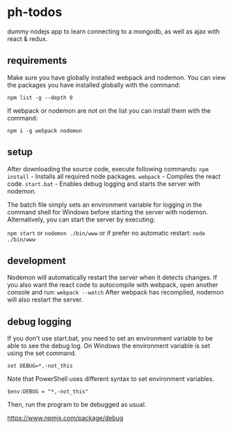 # ph-todos
dummy nodejs app to learn connecting to a mongodb, as well as ajax with react & redux.

## requirements
Make sure you have globally installed webpack and nodemon. You can view the packages you have installed globally with the command:

`npm list -g --depth 0`

If webpack or nodemon are not on the list you can install them with the command:

`npm i -g webpack nodemon`

## setup
After downloading the source code, execute following commands:
`npm install` - Installs all required node packages.
`webpack` - Compiles the react code.
`start.bat` - Enables debug logging and starts the server with nodemon.

The batch file simply sets an environment variable for logging in the command shell for Windows before starting the server with nodemon. Alternatively, you can start the server by executing:

`npm start` or `nodemon ./bin/www` or if prefer no automatic restart: `node ./bin/www`

## development
Nodemon will automatically restart the server when it detects changes. If you also want the react code to autocompile with webpack, open another console and run:
`webpack --watch`
After webpack has recompiled, nodemon will also restart the server.

## debug logging
If you don't use start.bat, you need to set an environment variable to be able to see the debug log.
On Windows the environment variable is set using the set command.

`set DEBUG=*,-not_this`

Note that PowerShell uses different syntax to set environment variables.

`$env:DEBUG = "*,-not_this"`

Then, run the program to be debugged as usual.

https://www.npmjs.com/package/debug